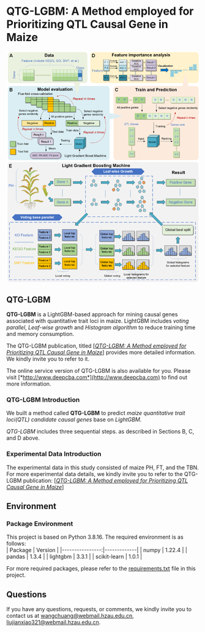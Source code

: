 # QTG-LGBM: A Method employed for Prioritizing QTL Causal Gene in Maize
![QTG-LGBM_summary](imgs/QTG-LGBM_summary.png)

## QTG-LGBM
**QTG-LGBM** is a LightGBM-based approach for mining causal genes associated with quantitative trait loci in maize. LightGBM includes *voting parallel*, *Leaf-wise growth* and *Histogram algorithm* to reduce training time and memory consumption.

The QTG-LGBM publication, titled [*<ins>QTG-LGBM: A Method employed for Prioritizing QTL Causal Gene in Maize</ins>*] provides more detailed information. We kindly invite you to refer to it.

The online service version of QTG-LGBM is also available for you. Please visit [*http://www.deepcba.com*](http://www.deepcba.com) to find out more information.

### QTG-LGBM Introduction
We built a method called **QTG-LGBM** to predict *maize quantitative trait loci(QTL) candidate causal genes* base on *LightGBM*.

*QTG-LGBM* includes three sequential steps. as described in Sections B, C, and D above.

### Experimental Data Introduction
The experimental data in this study consisted of maize PH, FT, and the TBN.
For more experimental data details, we kindly invite you to refer to the QTG-LGBM publication:  [*<ins>QTG-LGBM: A Method employed for Prioritizing QTL Causal Gene in Maize</ins>*]

## Environment  
### Package Environment
This project is based on Python 3.8.16. The required environment is as follows:  
|    Package      |    Version  |
|----------------:|-------------|
|    numpy        |    1.22.4   |
|    pandas       |    1.3.4    |
|    lightgbm     |    3.3.1    |
|    scikit-learn |    1.0.1    |  

For more required packages, please refer to the [requirements.txt](requirements.txt) file in this project.

## Questions
If you have any questions, requests, or comments, we kindly invite you to contact us at [wangchuang@webmail.hzau.edu.cn](wangchuang@webmail.hzau.edu.cn), [liujianxiao321@webmail.hzau.edu.cn](liujianxiao321@webmail.hzau.edu.cn).
